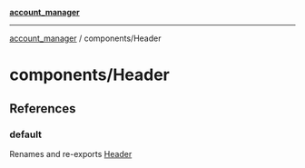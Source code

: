 [**account_manager**](../../README.md)

***

[account_manager](../../modules.md) / components/Header

# components/Header

## References

### default

Renames and re-exports [Header](../functions/Header.md)
